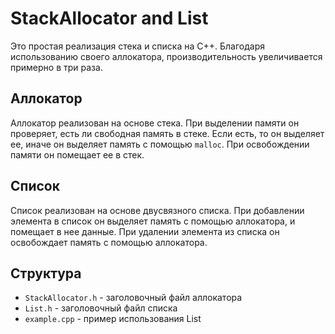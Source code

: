 # StackAllocator and List

Это простая реализация стека и списка на C++. Благодаря использованию своего аллокатора, производительность увеличивается примерно в три раза. 

## Аллокатор

Аллокатор реализован на основе стека. При выделении памяти он проверяет, есть ли свободная память в стеке. Если есть, то он выделяет ее, иначе он выделяет память с помощью `malloc`. При освобождении памяти он помещает ее в стек.

## Список

Список реализован на основе двусвязного списка. При добавлении элемента в список он выделяет память с помощью аллокатора, и помещает в нее данные. При удалении элемента из списка он освобождает память с помощью аллокатора.

## Структура

* `StackAllocator.h` - заголовочный файл аллокатора
* `List.h` - заголовочный файл списка
* `example.cpp` - пример использования List
